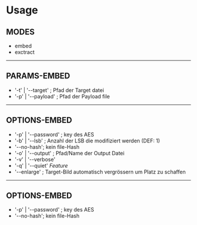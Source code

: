 # Usage

## MODES
- embed
- exctract

----
## PARAMS-EMBED
- '-t' | '--target' ; Pfad der Target datei
- '-p' | '--payload' ; Pfad der Payload file

----
## OPTIONS-EMBED
- '-p' | '--password' ; key des AES
- '-b' | '--lsb' ; Anzahl der LSB die modifiziert werden (DEF: 1)
- '--no-hash'; kein file-Hash
- '-o' | '--output' ; Pfad/Name der Output Datei
- '-v' | '--verbose'
- '-q' | '--quiet'
*Feature*
- '--enlarge' ; Target-Bild automatisch vergrössern um Platz zu schaffen

----
## OPTIONS-EMBED
- '-p' | '--password' ; key des AES
- '--no-hash'; kein file-Hash
